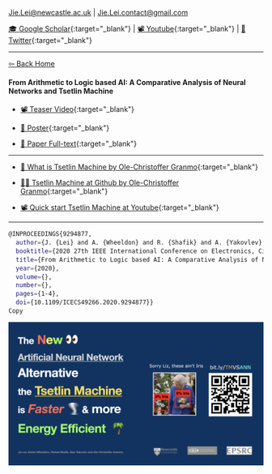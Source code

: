  Jie.Lei@newcastle.ac.uk | Jie.Lei.contact@gmail.com 
 
 [🎓 Google Scholar](https://scholar.google.com/citations?user=g0nZZiMAAAAJ&hl=en&oi=ao){:target="_blank"} 
| [📽 Youtube](https://www.youtube.com/channel/UCbG3LTzpZPVncPePOpqxW9w){:target="_blank"}    |   [🐧 Twitter](https://twitter.com/That_JieLei){:target="_blank"}

---

[⇦ Back Home](https://jiegh.github.io/about/)

#### **From Arithmetic to Logic based AI: A Comparative Analysis of Neural Networks and Tsetlin Machine**

- [📽 Teaser Video](https://youtu.be/9kjk-lMhSrM){:target="_blank"}

- [📜 Poster](https://github.com/JieGH/about/blob/gh-pages/ICECS2020/-%20Poster%20-.pdf){:target="_blank"}
  

- [📝 Paper Full-text](https://github.com/JieGH/about/blob/gh-pages/ICECS2020/ICECS2020_ID_8231_From_Arithmetic_to_Logic_Based_AI.pdf){:target="_blank"}

---

- [📜 What is Tsetlin Machine by Ole-Christoffer Granmo](https://arxiv.org/abs/1804.01508){:target="_blank"}

- [👨‍💻 Tsetlin Machine at Github by Ole-Christoffer Granmo](https://github.com/cair/TsetlinMachine){:target="_blank"}

- [📽 Quick start Tsetlin Machine at Youtube](https://youtube.com/playlist?list=PLQTEHj1nqgNmBHtiw5l5cOs986WUKp8FZ){:target="_blank"}


---
```bash
@INPROCEEDINGS{9294877,
  author={J. {Lei} and A. {Wheeldon} and R. {Shafik} and A. {Yakovlev} and O. -C. {Granmo}},
  booktitle={2020 27th IEEE International Conference on Electronics, Circuits and Systems (ICECS)}, 
  title={From Arithmetic to Logic based AI: A Comparative Analysis of Neural Networks and Tsetlin Machine}, 
  year={2020},
  volume={},
  number={},
  pages={1-4},
  doi={10.1109/ICECS49266.2020.9294877}}
Copy
```

![ ](icecs%20twitter.001.jpeg)

